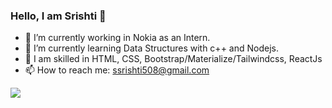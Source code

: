 ### Hello, I am Srishti 👋


- 🔭 I’m currently working in Nokia as an Intern.
- 🌱 I’m currently learning Data Structures with c++ and Nodejs.
- 💬 I am skilled in HTML, CSS, Bootstrap/Materialize/Tailwindcss, ReactJs 
- 📫 How to reach me: ssrishti508@gmail.com

<img src = "https://github-readme-stats.vercel.app/api?username=shri299&&show_icons=true&title_color=ffffff&icon_color=bb2acf&text_color=daf7dc&bg_color=151515">
